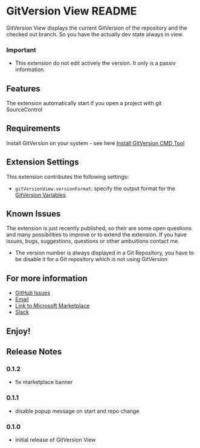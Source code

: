 # GitVersion View README

GitVersion View displays the current GitVersion of the repository and the checked out branch. So you have the actually dev state  always  in view.

### Important
- This extension do not edit actively the version. It only is a passiv information.

## Features

The extension automatically start if you open a project with git SourceControl

## Requirements

Install GitVersion on your system - see here
[Install GitVersion CMD Tool](https://gitversion.readthedocs.io/en/latest/usage/command-line/)

## Extension Settings

This extension contributes the following settings:

* `gitVersionView.versionFormat`: specify the output format for the [GitVersion Variables](https://gitversion.readthedocs.io/en/latest/more-info/variables/)

## Known Issues

The extension is just recently published, so their are some open questions and many possibilities to improve or to extend the extension.
If you have issues, bugs, suggestions, questions or other ambuitions contact me.

- The version number is always displayed in a Git Repository, you have to be disable it for a Git repository which is not using GitVersion

## For more information
* [GitHub Issues](https://github.com/HSSE-Dev/GitVersionView/issues)
* [Email](HSSE-Development@outlook.com)
* [Link to Microsoft Marketplace](https://help.github.com/articles/markdown-basics/)
* [Slack](https://join.slack.com/t/hsse-dev/shared_invite/enQtNTU0NzgxOTk4ODUwLTMzMDA4ZjQ4NDczZjlkNjY3ODhkNmZjZWIyMzk0NGJkOGIwMmIyYTc2Yzk4M2U0YzAwNmM0NjAzNTUwNGEzNTU)

**Enjoy!**
-----------------------------------------------------------------------------------------------------------

## Release Notes

### 0.1.2
- fix marketplace banner

### 0.1.1
- disable popup message on start and repo change


### 0.1.0
- Initial release of GitVersion View